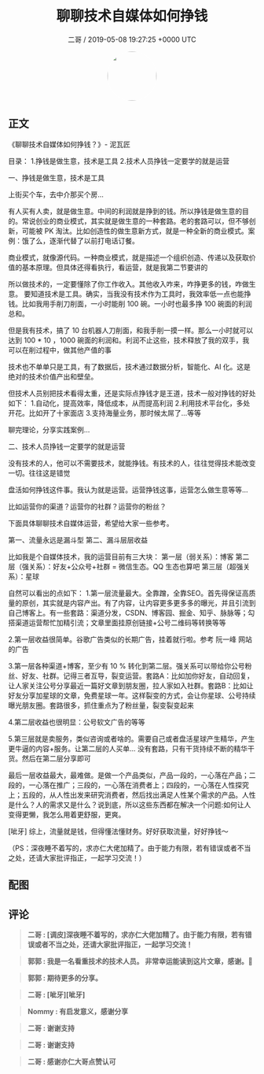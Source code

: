 <h1 align="center">聊聊技术自媒体如何挣钱</h1>
<p align="center">
    <a>二哥 / 2019-05-08 19:27:25 &#43;0000 UTC</a>
</p>

<div align="center">
    <img src="https://images.zsxq.com/FuhhDwM_LqKhzUOvK8M8m_FvkWP0?e=1590940799&amp;token=kIxbL07-8jAj8w1n4s9zv64FuZZNEATmlU_Vm6zD:XIKCNqQ3RT42tWi189-ZEIZ0IYQ=" width="100" height="100" style="border:1px solid;border-radius:50%; color:#ffffff"/>
</div>

## 正文

<div>
 《聊聊技术自媒体如何挣钱？》- 泥瓦匠

目录：
1.挣钱是做生意，技术是工具
2.技术人员挣钱一定要学的就是运营

一、挣钱是做生意，技术是工具

上街买个车，去中介那买个房…

有人买有人卖，就是做生意。中间的利润就是挣到的钱。所以挣钱是做生意的目的。常说创业的商业模式，其实就是做生意的一种套路。老的套路可以，但不够创新，可能被 PK 淘汰。比如创造性的做生意新方式，就是一种全新的商业模式。案例：饿了么，逐渐代替了以前打电话订餐。

商业模式，就像源代码。一种商业模式，就是描述一个组织创造、传递以及获取价值的基本原理。但具体还得看执行，看运营，就是我第二节要讲的

所以做技术的，一定要懂除了你工作收入。其他收入咋来，咋挣更多的钱，咋做生意。
要知道技术是工具。确实，当我没有技术作为工具时，我效率低一点也能挣钱。比如我用手削刀削面，一小时能削 100 碗。一小时也最多挣 100 碗面的利润总和。

但是我有技术，搞了 10 台机器人刀削面，和我手削一摸一样。那么一小时就可以达到 100 * 10 ，1000 碗面的利润和。利润不止这些，技术释放了我的双手，我可以在削过程中，做其他产值的事

技术也不单单只是工具，有了数据后，技术通过数据分析，智能化、AI 化。这是绝对的技术价值产出和壁垒。

但技术人员别把技术看得太重，还是实际点挣钱才是王道，技术一般对挣钱的好处如下：
1.自动化，提高效率，降低成本，从而提高利润
2.利用技术平台化，多处开花。比如开了十家面店
3.支持海量业务，那时候太屌了…等等

聊完理论，分享实践案例…


二、技术人员挣钱一定要学的就是运营

没有技术的人，他可以不需要技术，就能挣钱。有技术的人，往往觉得技术能改变一切。往往这是错觉

盘活如何挣钱这件事。我认为就是运营。运营挣钱这事，运营怎么做生意等等…

比如运营你的渠道？运营你的社群？运营你的粉丝？

下面具体聊聊技术自媒体运营，希望给大家一些参考。

第一、流量永远是漏斗型
第二、漏斗层层收益

比如我是个自媒体技术，我的运营目前有三大块：
第一层（弱关系）：博客
第二层（强关系）：好友&#43;公众号&#43;社群 = 微信生态。QQ 生态也算吧
第三层（超强关系）：星球


自然可以看出的点如下：
1.第一层流量最大。全靠蹭，全靠SEO。首先得保证高质量的原创，其实就是内容产出。有了内容，让内容更多更多多的曝光，并且引流到自己博客上。有一些套路：渠道分发，CSDN、博客园、掘金、知乎、脉脉等；勾搭渠道运营帮忙加精引流；文章里面挂原创链接&#43;公号二维码等转换等等

2.第一层收益很简单。谷歌广告类似的长期广告，挂着就行啦。参考 阮一峰 网站的广告


3.第一层各种渠道&#43;博客，至少有 10 % 转化到第二层。强关系可以带给你公号粉丝、好友、社群。记得三者互导，裂变运营。套路A：比如加你好友，自动回复，让人家关注公号分享最近一篇好文章到朋友圈，拉人家如入社群。套路B：比如让好友分享加星球的文章，免费星球一年。这样裂变的方式，会让你星球、公号持续曝光朋友圈。套路很多，抓住重点为了粉丝量，裂变裂变起来

4.第二层收益也很明显：公号软文广告的等等 


5.第三层就是卖服务，类似咨询或者啥的。需要自己或者盘活星球产生精华，产生更牛逼的内容&#43;服务。让第二层的人买单…
没有套路，只有干货持续不断的精华干货。然后在第二层分享即可

最后一层收益最大，最难做。是做一个产品类似，产品一段的，一心落在产品；二段的，一心落在推广；三段的，一心落在消费者上；四段的，一心落在人性探究上；五段的，从人性出发来研究消费者，然后找出满足人性某个需求的产品。人性是什么？人的需求又是什么？说到底，所以这些东西都在解决一个问题:如何让人变得更懒，我怎么用着更舒服，更爽。


[呲牙] 综上，流量就是钱，但得懂法懂财务。好好获取流量，好好挣钱～

（PS：深夜睡不着写的，求亦仁大佬加精了。由于能力有限，若有错误或者不当之处，还请大家批评指正，一起学习交流！）
</div>

## 配图
<div class="image" align="center">

</div>

## 评论

<div align="left">
<div>

<blockquote >
<span> <strong>二哥 : [调皮]深夜睡不着写的，求亦仁大佬加精了。由于能力有限，若有错误或者不当之处，还请大家批评指正，一起学习交流！ </strong></span>
</blockquote>

<blockquote >
<span> <strong>郭郭 : 我是一名看重技术的技术人员。
非常幸运能读到这片文章，感谢。🙏 </strong></span>
</blockquote>

<blockquote >
<span> <strong>郭郭 : 期待更多的分享。 </strong></span>
</blockquote>

<blockquote >
<span> <strong>二哥 : [呲牙][呲牙] </strong></span>
</blockquote>

<blockquote >
<span> <strong>Nommy : 有启发意义，感谢分享 </strong></span>
</blockquote>

<blockquote >
<span> <strong>二哥 : 谢谢支持 </strong></span>
</blockquote>

<blockquote >
<span> <strong>二哥 : 谢谢支持 </strong></span>
</blockquote>

<blockquote >
<span> <strong>二哥 : 感谢亦仁大哥点赞认可 </strong></span>
</blockquote>

</div>
</div>